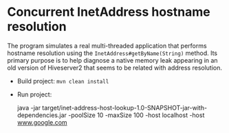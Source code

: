 # Concurrent InetAddress hostname resolution

The program simulates a real multi-threaded application that performs hostname resolution using the `InetAddress#getByName(String)` method. Its primary purpose is to help diagnose a native memory leak appearing in an old version of Hiveserver2 that seems to be related with address resolution.

* Build project: `mvn clean install`
* Run project:

    java -jar target/inet-address-host-lookup-1.0-SNAPSHOT-jar-with-dependencies.jar -poolSize 10 -maxSize 100 -host localhost -host www.google.com
